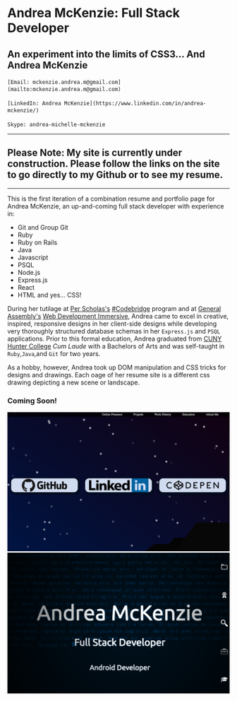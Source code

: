 # Andrea McKenzie: Full Stack Developer
## An experiment into the limits of CSS3... And Andrea McKenzie

    [Email: mckenzie.andrea.m@gmail.com](mailto:mckenzie.andrea.m@gmail.com) 

    [LinkedIn: Andrea McKenzie](https://www.linkedin.com/in/andrea-mckenzie/)
    
    Skype: andrea-michelle-mckenzie

------

## Please Note: My site is currently under construction. Please follow the links on the site to go directly to my Github or to see my resume. 

------

This is the first iteration of a combination resume and portfolio page for Andrea McKenzie, an up-and-coming full stack developer with experience in:
- Git and Group Git
- Ruby
- Ruby on Rails
- Java
- Javascript 
- PSQL
- Node.js
- Express.js
- React
- HTML 
and yes... CSS!

During her tutilage at [Per Scholas's](https://perscholas.org/) [#Codebridge](https://perscholas.org/apply/codebridge) program and at [General Assembly's](https://generalassemb.ly/) [Web Development Immersive](https://generalassemb.ly/education/web-development-immersive), Andrea came to excel in creative, inspired, responsive designs in her client-side designs while developing very thoroughly structured database schemas in her `Express.js` and `PSQL` applications. Prior to this formal education, Andrea graduated from [CUNY Hunter College]() *Cum Laude* with a Bachelors of Arts and was self-taught in `Ruby`,`Java`,and `Git` for two years. 

As a hobby, however, Andrea took up DOM manipulation and CSS tricks for designs and drawings. Each oage of her resume site is a different css drawing depicting a new scene or landscape. 

### Coming Soon!
![Online Presence](online.png)
![Header](header.png)


